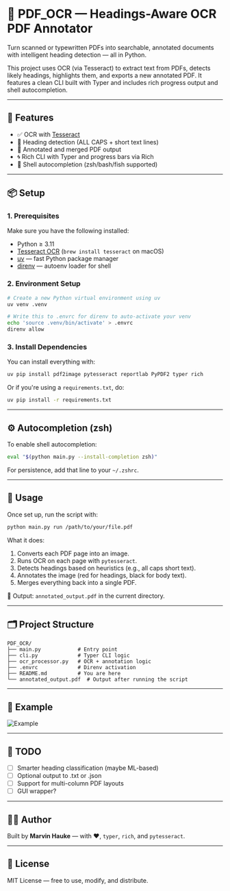# 📖 PDF_OCR — Headings-Aware OCR PDF Annotator

Turn scanned or typewritten PDFs into searchable, annotated documents with intelligent heading detection — all in Python.

This project uses OCR (via Tesseract) to extract text from PDFs, detects likely headings, highlights them, and exports a new annotated PDF. It features a clean CLI built with Typer and includes rich progress output and shell autocompletion.

---

## 🚀 Features

- ✅ OCR with [Tesseract](https://github.com/tesseract-ocr/tesseract)
- 🧾 Heading detection (ALL CAPS + short text lines)
- 📄 Annotated and merged PDF output
- 🌀 Rich CLI with Typer and progress bars via Rich
- 🐚 Shell autocompletion (zsh/bash/fish supported)

---

## 📦 Setup

### 1. Prerequisites

Make sure you have the following installed:

- Python ≥ 3.11
- [Tesseract OCR](https://github.com/tesseract-ocr/tesseract) (`brew install tesseract` on macOS)
- [uv](https://github.com/astral-sh/uv) — fast Python package manager
- [direnv](https://direnv.net/) — autoenv loader for shell

### 2. Environment Setup

```bash
# Create a new Python virtual environment using uv
uv venv .venv

# Write this to .envrc for direnv to auto-activate your venv
echo 'source .venv/bin/activate' > .envrc
direnv allow
```

### 3. Install Dependencies

You can install everything with:

```bash
uv pip install pdf2image pytesseract reportlab PyPDF2 typer rich
```

Or if you're using a `requirements.txt`, do:

```bash
uv pip install -r requirements.txt
```

---

## ⚙️ Autocompletion (zsh)

To enable shell autocompletion:

```bash
eval "$(python main.py --install-completion zsh)"
```

For persistence, add that line to your `~/.zshrc`.

---

## 🧪 Usage

Once set up, run the script with:

```bash
python main.py run /path/to/your/file.pdf
```

What it does:

1. Converts each PDF page into an image.
2. Runs OCR on each page with `pytesseract`.
3. Detects headings based on heuristics (e.g., all caps short text).
4. Annotates the image (red for headings, black for body text).
5. Merges everything back into a single PDF.

📄 Output: `annotated_output.pdf` in the current directory.

---

## 🗂️ Project Structure

```
PDF_OCR/
├── main.py            # Entry point
├── cli.py             # Typer CLI logic
├── ocr_processor.py   # OCR + annotation logic
├── .envrc             # Direnv activation
├── README.md          # You are here
└── annotated_output.pdf  # Output after running the script
```

---

## 📸 Example

![Example](img/preview.png)

---

## 🔧 TODO

- [ ] Smarter heading classification (maybe ML-based)
- [ ] Optional output to .txt or .json
- [ ] Support for multi-column PDF layouts
- [ ] GUI wrapper?

---

## 🧑‍💻 Author

Built by **Marvin Hauke** — with ❤️, `typer`, `rich`, and `pytesseract`.

---

## 📄 License

MIT License — free to use, modify, and distribute.
